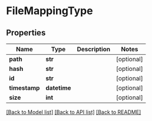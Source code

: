 # FileMappingType

## Properties
Name | Type | Description | Notes
------------ | ------------- | ------------- | -------------
**path** | **str** |  | [optional] 
**hash** | **str** |  | [optional] 
**id** | **str** |  | [optional] 
**timestamp** | **datetime** |  | [optional] 
**size** | **int** |  | [optional] 

[[Back to Model list]](../README.md#documentation-for-models) [[Back to API list]](../README.md#documentation-for-api-endpoints) [[Back to README]](../README.md)


